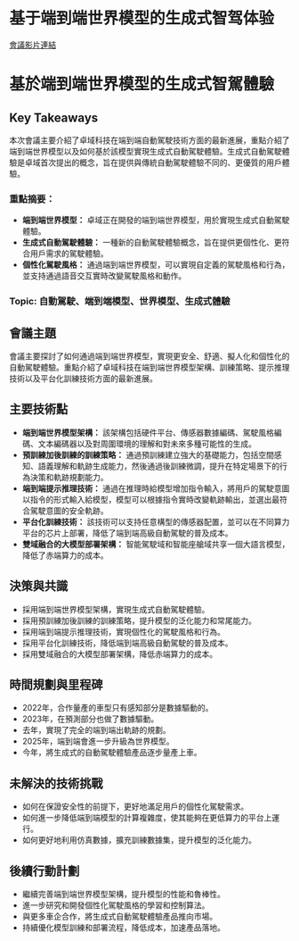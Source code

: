 # 基于端到端世界模型的生成式智驾体验
[會議影片連結](https://www.nvidia.com/gtc/session-catalog/?search=%E5%9F%BA%E4%BA%8E%E7%AB%AF%E5%88%B0%E7%AB%AF%E4%B8%96%E7%95%8C%E6%A8%A1%E5%9E%8B%E7%9A%84%E7%94%9F%E6%88%90%E5%BC%8F%E6%99%BA%E9%A9%BE%E4%BD%93%E9%AA%8C&tab.catalogallsessionstab=16566177511100015Kus#/session/1736428664187001eSZz)
# 基於端到端世界模型的生成式智駕體驗

## Key Takeaways
本次會議主要介紹了卓域科技在端到端自動駕駛技術方面的最新進展，重點介紹了端到端世界模型以及如何基於該模型實現生成式自動駕駛體驗。生成式自動駕駛體驗是卓域首次提出的概念，旨在提供與傳統自動駕駛體驗不同的、更優質的用戶體驗。
### 重點摘要：
*   **端到端世界模型：** 卓域正在開發的端到端世界模型，用於實現生成式自動駕駛體驗。
*   **生成式自動駕駛體驗：** 一種新的自動駕駛體驗概念，旨在提供更個性化、更符合用戶需求的駕駛體驗。
*   **個性化駕駛風格：** 通過端到端世界模型，可以實現自定義的駕駛風格和行為，並支持通過語音交互實時改變駕駛風格和動作。
### Topic: 自動駕駛、端到端模型、世界模型、生成式體驗

## 會議主題
會議主要探討了如何通過端到端世界模型，實現更安全、舒適、擬人化和個性化的自動駕駛體驗。重點介紹了卓域科技在端到端世界模型架構、訓練策略、提示推理技術以及平台化訓練技術方面的最新進展。

## 主要技術點
*   **端到端世界模型架構：** 該架構包括硬件平台、傳感器數據編碼、駕駛風格編碼、文本編碼器以及對周圍環境的理解和對未來多種可能性的生成。
*   **預訓練加後訓練的訓練策略：** 通過預訓練建立強大的基礎能力，包括空間感知、語義理解和軌跡生成能力，然後通過後訓練微調，提升在特定場景下的行為決策和軌跡規劃能力。
*   **端到端提示推理技術：** 通過在推理時給模型增加指令輸入，將用戶的駕駛意圖以指令的形式輸入給模型，模型可以根據指令實時改變軌跡輸出，並選出最符合駕駛意圖的安全軌跡。
*   **平台化訓練技術：** 該技術可以支持任意構型的傳感器配置，並可以在不同算力平台的芯片上部署，降低了端到端高級自動駕駛的普及成本。
*   **雙域融合的大模型部署架構：** 智能駕駛域和智能座艙域共享一個大語言模型，降低了赤端算力的成本。

## 決策與共識
*   採用端到端世界模型架構，實現生成式自動駕駛體驗。
*   採用預訓練加後訓練的訓練策略，提升模型的泛化能力和常尾能力。
*   採用端到端提示推理技術，實現個性化的駕駛風格和行為。
*   採用平台化訓練技術，降低端到端高級自動駕駛的普及成本。
*   採用雙域融合的大模型部署架構，降低赤端算力的成本。

## 時間規劃與里程碑
*   2022年，合作量產的車型只有感知部分是數據驅動的。
*   2023年，在預測部分也做了數據驅動。
*   去年，實現了完全的端到端出軌跡的規劃。
*   2025年，端到端會進一步升級為世界模型。
*   今年，將生成式的自動駕駛體驗產品逐步量產上車。

## 未解決的技術挑戰
*   如何在保證安全性的前提下，更好地滿足用戶的個性化駕駛需求。
*   如何進一步降低端到端模型的計算複雜度，使其能夠在更低算力的平台上運行。
*   如何更好地利用仿真數據，擴充訓練數據集，提升模型的泛化能力。

## 後續行動計劃
*   繼續完善端到端世界模型架構，提升模型的性能和魯棒性。
*   進一步研究和開發個性化駕駛風格的學習和控制算法。
*   與更多車企合作，將生成式自動駕駛體驗產品推向市場。
*   持續優化模型訓練和部署流程，降低成本，加速產品落地。
